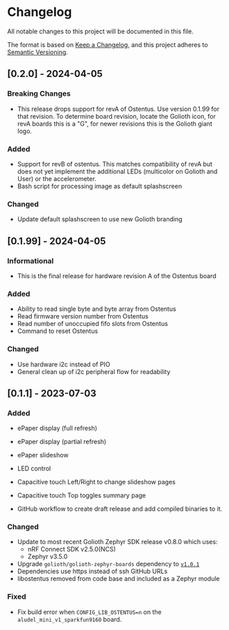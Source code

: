 <!-- Copyright (c) 2023 Golioth, Inc. -->
<!-- SPDX-License-Identifier: Apache-2.0 -->

# Changelog
All notable changes to this project will be documented in this file.

The format is based on [Keep a Changelog](https://keepachangelog.com/en/1.1.0/),
and this project adheres to [Semantic Versioning](https://semver.org/spec/v2.0.0.html).

## [0.2.0] - 2024-04-05

### Breaking Changes
- This release drops support for revA of Ostentus. Use version 0.1.99 for that
  revision. To determine board revision, locate the Golioth icon, for revA
  boards this is a "G", for newer revisions this is the Golioth giant logo.

### Added
- Support for revB of ostentus. This matches compatibility of revA but does not
  yet implement the additional LEDs (multicolor on Golioth and User) or the
  accelerometer.
- Bash script for processing image as default splashscreen

### Changed
- Update default splashscreen to use new Golioth branding

## [0.1.99] - 2024-04-05

### Informational
- This is the final release for hardware revision A of the Ostentus board

### Added
- Ability to read single byte and byte array from Ostentus
- Read firmware version number from Ostentus
- Read number of unoccupied fifo slots from Ostentus
- Command to reset Ostentus

### Changed
- Use hardware i2c instead of PIO
- General clean up of i2c peripheral flow for readability

## [0.1.1] - 2023-07-03

### Added
- ePaper display (full refresh)
- ePaper display (partial refresh)
- ePaper slideshow
- LED control
- Capacitive touch Left/Right to change slideshow pages
- Capacitive touch Top toggles summary page

- GitHub workflow to create draft release and add compiled binaries to it.

### Changed
- Update to most recent Golioth Zephyr SDK release v0.8.0 which uses:
  - nRF Connect SDK v2.5.0(NCS)
  - Zephyr v3.5.0
- Upgrade `golioth/golioth-zephyr-boards` dependency to [`v1.0.1`](https://github.com/golioth/golioth-zephyr-boards/tree/v1.0.1)
- Dependencies use https instead of ssh GitHub URLs
- libostentus removed from code base and included as a Zephyr module

### Fixed
- Fix build error when `CONFIG_LIB_OSTENTUS=n` on the `aludel_mini_v1_sparkfun9160` board.
